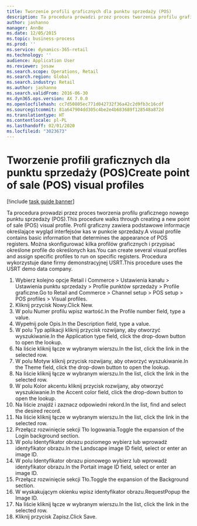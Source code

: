```yaml
---
title: Tworzenie profili graficznych dla punktu sprzedaży (POS)
description: Ta procedura prowadzi przez proces tworzenia profilu graficznego nowego punktu sprzedaży (POS).
author: jashanno
manager: AnnBe
ms.date: 12/05/2015
ms.topic: business-process
ms.prod: ''
ms.service: dynamics-365-retail
ms.technology: ''
audience: Application User
ms.reviewer: josaw
ms.search.scope: Operations, Retail
ms.search.region: Global
ms.search.industry: Retail
ms.author: jashanno
ms.search.validFrom: 2016-06-30
ms.dyn365.ops.version: AX 7.0.0
ms.openlocfilehash: cc7d50805ec771d042732f36a42c2d9fb3c16cdf
ms.sourcegitcommit: 81a647904dd305c4be2e4b683689f128548a872d
ms.translationtype: HT
ms.contentlocale: pl-PL
ms.lasthandoff: 02/01/2020
ms.locfileid: "3023673"
---
```

# <a name="create-point-of-sale-pos-visual-profiles"></a><span data-ttu-id="f937e-103">Tworzenie profili graficznych dla punktu sprzedaży (POS)</span><span class="sxs-lookup"><span data-stu-id="f937e-103">Create point of sale (POS) visual profiles</span></span>

[!include [task guide banner](../includes/task-guide-banner.md)]

<span data-ttu-id="f937e-104">Ta procedura prowadzi przez proces tworzenia profilu graficznego nowego punktu sprzedaży (POS).</span><span class="sxs-lookup"><span data-stu-id="f937e-104">This procedure walks through creating a new point of sale (POS) visual profile.</span></span> <span data-ttu-id="f937e-105">Profil graficzny zawiera podstawowe informacje określające wygląd interfejsów kas w punkcie sprzedaży.</span><span class="sxs-lookup"><span data-stu-id="f937e-105">A visual profile contains basic information that determines the appearance of POS registers.</span></span> <span data-ttu-id="f937e-106">Można skonfigurować kilka profilów graficznych i przypisać określone profile do określonych kas.</span><span class="sxs-lookup"><span data-stu-id="f937e-106">You can create several visual profiles and assign specific profiles to run on specific registers.</span></span> <span data-ttu-id="f937e-107">Procedura wykorzystuje dane firmy demonstracyjnej USRT.</span><span class="sxs-lookup"><span data-stu-id="f937e-107">This procedure uses the USRT demo data company.</span></span>

1. <span data-ttu-id="f937e-108">Wybierz kolejno opcje Retail i Commerce > Ustawienia kanału > Ustawienia punktu sprzedaży > Profile punktów sprzedaży > Profile graficzne.</span><span class="sxs-lookup"><span data-stu-id="f937e-108">Go to Retail and Commerce > Channel setup > POS setup > POS profiles > Visual profiles.</span></span>
2. <span data-ttu-id="f937e-109">Kliknij przycisk Nowy.</span><span class="sxs-lookup"><span data-stu-id="f937e-109">Click New.</span></span>
3. <span data-ttu-id="f937e-110">W polu Numer profilu wpisz wartość.</span><span class="sxs-lookup"><span data-stu-id="f937e-110">In the Profile number field, type a value.</span></span>
4. <span data-ttu-id="f937e-111">Wypełnij pole Opis.</span><span class="sxs-lookup"><span data-stu-id="f937e-111">In the Description field, type a value.</span></span>
5. <span data-ttu-id="f937e-112">W polu Typ aplikacji kliknij przycisk rozwijany, aby otworzyć wyszukiwanie.</span><span class="sxs-lookup"><span data-stu-id="f937e-112">In the Application type field, click the drop-down button to open the lookup.</span></span>
6. <span data-ttu-id="f937e-113">Na liście kliknij łącze w wybranym wierszu.</span><span class="sxs-lookup"><span data-stu-id="f937e-113">In the list, click the link in the selected row.</span></span>
7. <span data-ttu-id="f937e-114">W polu Motyw kliknij przycisk rozwijany, aby otworzyć wyszukiwanie.</span><span class="sxs-lookup"><span data-stu-id="f937e-114">In the Theme field, click the drop-down button to open the lookup.</span></span>
8. <span data-ttu-id="f937e-115">Na liście kliknij łącze w wybranym wierszu.</span><span class="sxs-lookup"><span data-stu-id="f937e-115">In the list, click the link in the selected row.</span></span>
9. <span data-ttu-id="f937e-116">W polu Kolor akcentu kliknij przycisk rozwijany, aby otworzyć wyszukiwanie.</span><span class="sxs-lookup"><span data-stu-id="f937e-116">In the Accent color field, click the drop-down button to open the lookup.</span></span>
10. <span data-ttu-id="f937e-117">Na liście znajdź i zaznacz odpowiedni rekord.</span><span class="sxs-lookup"><span data-stu-id="f937e-117">In the list, find and select the desired record.</span></span>
11. <span data-ttu-id="f937e-118">Na liście kliknij łącze w wybranym wierszu.</span><span class="sxs-lookup"><span data-stu-id="f937e-118">In the list, click the link in the selected row.</span></span>
12. <span data-ttu-id="f937e-119">Przełącz rozwinięcie sekcji Tło logowania.</span><span class="sxs-lookup"><span data-stu-id="f937e-119">Toggle the expansion of the Login background section.</span></span>
13. <span data-ttu-id="f937e-120">W polu Identyfikator obrazu poziomego wybierz lub wprowadź identyfikator obrazu.</span><span class="sxs-lookup"><span data-stu-id="f937e-120">In the Landscape image ID field, select or enter an image ID.</span></span>
14. <span data-ttu-id="f937e-121">W polu Identyfikator obrazu pionowego wybierz lub wprowadź identyfikator obrazu.</span><span class="sxs-lookup"><span data-stu-id="f937e-121">In the Portait image ID field, select or enter an image ID.</span></span>
15. <span data-ttu-id="f937e-122">Przełącz rozwinięcie sekcji Tło.</span><span class="sxs-lookup"><span data-stu-id="f937e-122">Toggle the expansion of the Background section.</span></span>
16. <span data-ttu-id="f937e-123">W wyskakującym okienku wpisz identyfikator obrazu.</span><span class="sxs-lookup"><span data-stu-id="f937e-123">RequestPopup the Image ID.</span></span>
17. <span data-ttu-id="f937e-124">Na liście kliknij łącze w wybranym wierszu.</span><span class="sxs-lookup"><span data-stu-id="f937e-124">In the list, click the link in the selected row.</span></span>
18. <span data-ttu-id="f937e-125">Kliknij przycisk Zapisz.</span><span class="sxs-lookup"><span data-stu-id="f937e-125">Click Save.</span></span>

